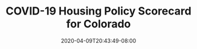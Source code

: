 ---
title: "COVID-19 Housing Policy Scorecard for Colorado"
date: 2020-04-09T20:43:49-08:00
layout: single
type: covid-policy-rankings
state_abbrev: co # use state abbreviation.
state_title: Colorado
photoCredit:
hasSubnav: true
fbImage: /images/assets/covid-eviction-policies-social.jpg
twImage: /images/assets/covid-eviction-policies-social.jpg
socialDescription: COVID-19 Housing Policy Scorecard for Colorado
description: See how Colorado ranks in our nationwide scorecard of housing policies in response to COVID-19.
url: /covid-policy-scorecard/co
aliases:
    - /covid-policy-scorecard/co
    - /covid-policy-scorecard/colorado
    - /es/covid-policy-scorecard/co
    - /es/covid-policy-scorecard/colorado
---